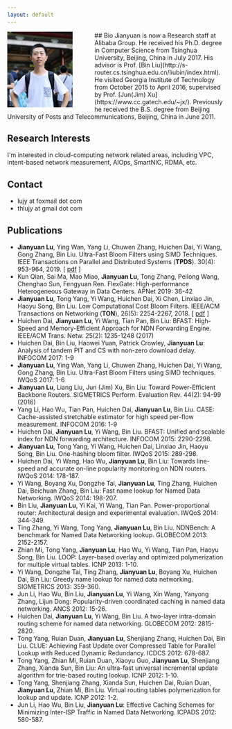 ```yaml
---
layout: default
---
```



<div id="image" style="width:30%;float:left;margin-right:10%;">
<img src="./images/thlujy.jpg"/>
</div>
## Bio
Jianyuan is now a Research staff at Alibaba Group. He received his Ph.D. degree in Computer Science from Tsinghua University, Beijing, China in July 2017. His advisor is Prof. [Bin Liu](http://s-router.cs.tsinghua.edu.cn/liubin/index.html). He visited Georgia Institute of Technology from October 2015 to April 2016, supervised by Prof. [Jun(Jim) Xu](https://www.cc.gatech.edu/~jx/). Previously he received the B.S. degree from Beijing University of Posts and Telecommunications, Beijing, China in June 2011.

## Research Interests

I'm interested in cloud-computing network related areas, including VPC, intent-based network measurement, AIOps, SmartNIC, RDMA, etc.

## Contact

* lujy at foxmail dot com
* thlujy at gmail dot com

## Publications
* **Jianyuan Lu**, Ying Wan, Yang Li, Chuwen Zhang, Huichen Dai, Yi Wang, Gong Zhang, Bin Liu. Ultra-Fast Bloom Filters using SIMD Techniques. IEEE Transactions on Parallel and Distributed Systems (**TPDS**). 30(4): 953-964, 2019. \[ [pdf](./papers/Lujianyuan-tpds-ufbf.pdf) \]
* Kun Qian, Sai Ma, Mao Miao, **Jianyuan Lu**, Tong Zhang, Peilong Wang, Chenghao Sun, Fengyuan Ren. FlexGate: High-performance Heterogeneous Gateway in Data Centers. APNet 2019: 36-42
* **Jianyuan Lu**, Tong Yang, Yi Wang, Huichen Dai, Xi Chen, Linxiao Jin, Haoyu Song, Bin Liu. Low Computational Cost Bloom Filters. IEEE/ACM Transactions on Networking (**TON**), 26(5): 2254-2267, 2018. \[ [pdf](./papers/Lujianyuan-ton-ohbf.pdf) \]
* Huichen Dai, **Jianyuan Lu**, Yi Wang, Tian Pan, Bin Liu: BFAST: High-Speed and Memory-Efficient Approach for NDN Forwarding Engine. IEEE/ACM Trans. Netw. 25(2): 1235-1248 (2017)
* Huichen Dai, Bin Liu, Haowei Yuan, Patrick Crowley, **Jianyuan Lu**: Analysis of tandem PIT and CS with non-zero download delay. INFOCOM 2017: 1-9
* **Jianyuan Lu**, Ying Wan, Yang Li, Chuwen Zhang, Huichen Dai, Yi Wang, Gong Zhang, Bin Liu. Ultra-Fast Bloom Filters using SIMD techniques. IWQoS 2017: 1-6
* **Jianyuan Lu**, Liang Liu, Jun (Jim) Xu, Bin Liu: Toward Power-Efficient Backbone Routers. SIGMETRICS Perform. Evaluation Rev. 44(2): 94-99 (2016)
* Yang Li, Hao Wu, Tian Pan, Huichen Dai, **Jianyuan Lu**, Bin Liu. CASE: Cache-assisted stretchable estimator for high speed per-flow measurement. INFOCOM 2016: 1-9
* Huichen Dai, **Jianyuan Lu**, Yi Wang, Bin Liu. BFAST: Unified and scalable index for NDN forwarding architecture. INFOCOM 2015: 2290-2298.
* **Jianyuan Lu**, Tong Yang, Yi Wang, Huichen Dai, Linxiao Jin, Haoyu Song, Bin Liu. One-hashing bloom filter. IWQoS 2015: 289-298.
* Huichen Dai, Yi Wang, Hao Wu, **Jianyuan Lu**, Bin Liu: Towards line-speed and accurate on-line popularity monitoring on NDN routers. IWQoS 2014: 178-187.
* Yi Wang, Boyang Xu, Dongzhe Tai, **Jianyuan Lu**, Ting Zhang, Huichen Dai, Beichuan Zhang, Bin Liu: Fast name lookup for Named Data Networking. IWQoS 2014: 198-207.
* Bin Liu, **Jianyuan Lu**, Yi Kai, Yi Wang, Tian Pan. Power-proportional router: Architectural design and experimental evaluation. IWQoS 2014: 344-349.
* Ting Zhang, Yi Wang, Tong Yang, **Jianyuan Lu**, Bin Liu. NDNBench: A benchmark for Named Data Networking lookup. GLOBECOM 2013: 2152-2157.
* Zhian Mi, Tong Yang, **Jianyuan Lu**, Hao Wu, Yi Wang, Tian Pan, Haoyu Song, Bin Liu. LOOP: Layer-based overlay and optimized polymerization for multiple virtual tables. ICNP 2013: 1-10.
* Yi Wang, Dongzhe Tai, Ting Zhang, **Jianyuan Lu**, Boyang Xu, Huichen Dai, Bin Liu: Greedy name lookup for named data networking. SIGMETRICS 2013: 359-360.
* Jun Li, Hao Wu, Bin Liu, **Jianyuan Lu**, Yi Wang, Xin Wang, Yanyong Zhang, Lijun Dong: Popularity-driven coordinated caching in named data networking. ANCS 2012: 15-26.
* Huichen Dai, **Jianyuan Lu**, Yi Wang, Bin Liu. A two-layer intra-domain routing scheme for named data networking. GLOBECOM 2012: 2815-2820.
* Tong Yang, Ruian Duan, **Jianyuan Lu**, Shenjiang Zhang, Huichen Dai, Bin Liu. CLUE: Achieving Fast Update over Compressed Table for Parallel Lookup with Reduced Dynamic Redundancy. ICDCS 2012: 678-687.
* Tong Yang, Zhian Mi, Ruian Duan, Xiaoyu Guo, **Jianyuan Lu**, Shenjiang Zhang, Xianda Sun, Bin Liu: An ultra-fast universal incremental update algorithm for trie-based routing lookup. ICNP 2012: 1-10.
* Tong Yang, Shenjiang Zhang, Xianda Sun, Huichen Dai, Ruian Duan, **Jianyuan Lu**, Zhian Mi, Bin Liu. Virtual routing tables polymerization for lookup and update. ICNP 2012: 1-2.
* Jun Li, Hao Wu, Bin Liu, **Jianyuan Lu**: Effective Caching Schemes for Minimizing Inter-ISP Traffic in Named Data Networking. ICPADS 2012: 580-587.

